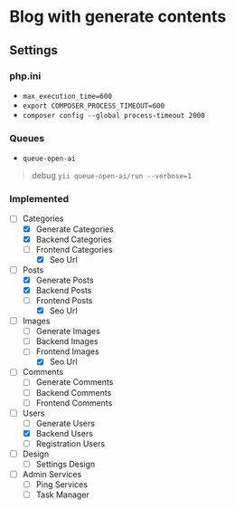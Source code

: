 # Blog with generate contents

## Settings

### php.ini
- `max_execution_time=600`
- `export COMPOSER_PROCESS_TIMEOUT=600`
- `composer config --global process-timeout 2000`

### Queues
- `queue-open-ai`
> debug `yii queue-open-ai/run --verbose=1`

### Implemented
- [ ] Categories
    - [x] Generate Categories
    - [x] Backend Categories
    - [ ] Frontend Categories
        - [x] Seo Url
- [ ] Posts
    - [x] Generate Posts
    - [x] Backend Posts
    - [ ] Frontend Posts
        - [x] Seo Url
- [ ] Images
    - [ ] Generate Images
    - [ ] Backend Images
    - [ ] Frontend Images
        - [x] Seo Url
- [ ] Comments
    - [ ] Generate Comments
    - [ ] Backend Comments
    - [ ] Frontend Comments
- [ ] Users
    - [ ] Generate Users
    - [x] Backend Users
    - [ ] Registration Users
- [ ] Design
    - [ ] Settings Design
- [ ] Admin Services
    - [ ] Ping Services
    - [ ] Task Manager